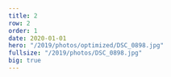```yaml
---
title: 2
row: 2
order: 1
date: 2020-01-01
hero: "/2019/photos/optimized/DSC_0898.jpg"
fullsize: "/2019/photos/DSC_0898.jpg"
big: true
---
```

